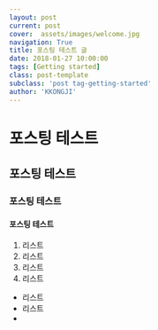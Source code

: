 ```yaml
---
layout: post
current: post
cover:  assets/images/welcome.jpg
navigation: True
title: 포스팅 테스트 글
date: 2018-01-27 10:00:00
tags: [Getting started]
class: post-template
subclass: 'post tag-getting-started'
author: 'KKONGJI'
---
```


# 포스팅 테스트
## 포스팅 테스트
### 포스팅 테스트
#### 포스팅 테스트

1. 리스트
1. 리스트
1. 리스트
1. 리스트

* 리스트
* 리스트
* 